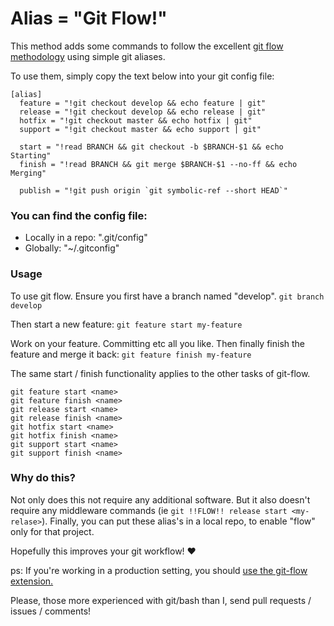 # Alias = "Git Flow!"

This method adds some commands to follow the excellent [git flow methodology](http://nvie.com/posts/a-successful-git-branching-model/) using simple git aliases.

To use them, simply copy the text below into your git config file:

```
[alias]
  feature = "!git checkout develop && echo feature | git"
  release = "!git checkout develop && echo release | git"
  hotfix = "!git checkout master && echo hotfix | git"
  support = "!git checkout master && echo support | git"

  start = "!read BRANCH && git checkout -b $BRANCH-$1 && echo Starting"
  finish = "!read BRANCH && git merge $BRANCH-$1 --no-ff && echo Merging"

  publish = "!git push origin `git symbolic-ref --short HEAD`"
```

### You can find the config file:

* Locally in a repo: ".git/config"
* Globally: "~/.gitconfig"

### Usage

To use git flow. Ensure you first have a branch named "develop". `git branch develop`

Then start a new feature: `git feature start my-feature`

Work on your feature. Committing etc all you like. Then finally finish the feature and merge it back: `git feature finish my-feature`

The same start / finish functionality applies to the other tasks of git-flow.

```
git feature start <name>
git feature finish <name>
git release start <name>
git release finish <name>
git hotfix start <name>
git hotfix finish <name>
git support start <name>
git support finish <name>
```

### Why do this?

Not only does this not require any additional software. But it also doesn't require any middleware commands (ie `git !!FLOW!! release start <my-relase>`). Finally, you can put these alias's in a local repo, to enable "flow" only for that project.

Hopefully this improves your git workflow! :heart:

ps: If you're working in a production setting, you should [use the git-flow extension.](https://github.com/nvie/gitflow)

Please, those more experienced with git/bash than I, send pull requests / issues / comments!
